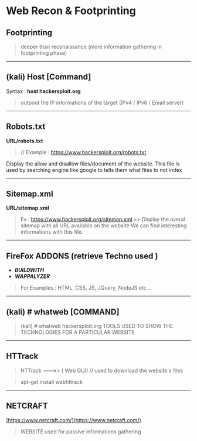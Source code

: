 # Web Recon & Footprinting

## Footprinting  
> deeper than reconaissance (more information gathering in footprinting phase)


---------------------------------------------------------------
## (kali) Host [Command]

Syntax : **host hackersploit.org**	
> outpout the IP informations of the target (IPv4 / IPv6 / Email server)

---------------------------------------------------------------
## Robots.txt

**URL/robots.txt**
> // Example : https://www.hackersploit.org/robots.txt      

Display the allow and disallow files/document of the website. This file is used by searching engine like google to tells them what files to not index

---------------------------------------------------------------
## Sitemap.xml

**URL/sitemap.xml**

> Ex : https://www.hackersploit.org/sitemap.xml     >> Display the overal sitemap with all URL available on the website
We can find interesting informations with this file.



----------------------------------------------------------------

## FireFox ADDONS (retrieve Techno used )

- ***BUILDWITH***
- ***WAPPALYZER***
> For Examples : HTML, CSS, JS, JQuery, NodeJS etc ..

------------------------------------------------------------------
## (kali) # whatweb [COMMAND]

> (kali) # whatweb hackersploit.org
> TOOLS USED TO SHOW THE TECHNOLOGIES FOR A PARTICULAR WEBSITE

------------------------------------------------------------------
## HTTrack 

> HTTrack --->> ( Web GUI)	// used to download the website's files

> apt-get install webhttrack


-----------------------------------------------------------------
## NETCRAFT 

[https://www.netcraft.com/](https://www.netcraft.com/)
> WEBSITE used for passive informations gathering 

